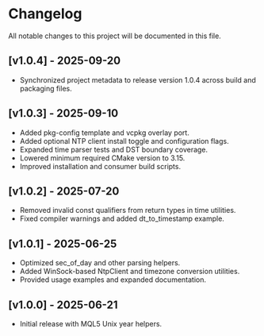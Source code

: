 # Changelog

All notable changes to this project will be documented in this file.

## [v1.0.4] - 2025-09-20
- Synchronized project metadata to release version 1.0.4 across build and packaging files.

## [v1.0.3] - 2025-09-10
- Added pkg-config template and vcpkg overlay port.
- Added optional NTP client install toggle and configuration flags.
- Expanded time parser tests and DST boundary coverage.
- Lowered minimum required CMake version to 3.15.
- Improved installation and consumer build scripts.

## [v1.0.2] - 2025-07-20
- Removed invalid const qualifiers from return types in time utilities.
- Fixed compiler warnings and added dt_to_timestamp example.

## [v1.0.1] - 2025-06-25
- Optimized sec_of_day and other parsing helpers.
- Added WinSock-based NtpClient and timezone conversion utilities.
- Provided usage examples and expanded documentation.

## [v1.0.0] - 2025-06-21
- Initial release with MQL5 Unix year helpers.
